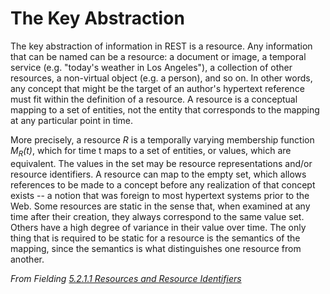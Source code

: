 # The Key Abstraction #
The key abstraction of information in REST is a resource. Any information that can be named can be a resource: a document or image, a temporal service (e.g. "today's weather in Los Angeles"), a collection of other resources, a non-virtual object (e.g. a person), and so on. In other words, any concept that might be the target of an author's hypertext reference must fit within the definition of a resource. A resource is a conceptual mapping to a set of entities, not the entity that corresponds to the mapping at any particular point in time.

More precisely, a resource _R_ is a temporally varying membership function _M<sub>R</sub>(t)_, which for time t maps to a set of entities, or values, which are equivalent. The values in the set may be resource representations and/or resource identifiers. A resource can map to the empty set, which allows references to be made to a concept before any realization of that concept exists -- a notion that was foreign to most hypertext systems prior to the Web. Some resources are static in the sense that, when examined at any time after their creation, they always correspond to the same value set. Others have a high degree of variance in their value over time. The only thing that is required to be static for a resource is the semantics of the mapping, since the semantics is what distinguishes one resource from another.

_From Fielding [5.2.1.1 Resources and Resource Identifiers](http://www.ics.uci.edu/~fielding/pubs/dissertation/rest_arch_style.htm#sec_5_2_1_1)_